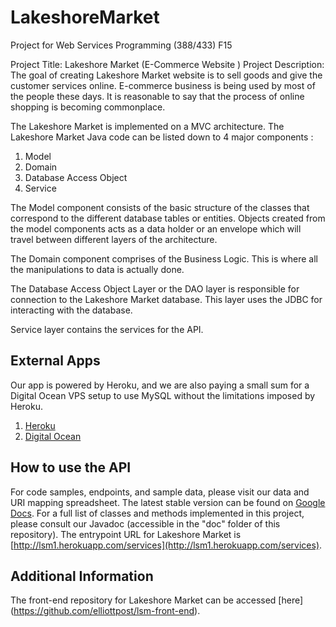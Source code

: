 # LakeshoreMarket
Project for Web Services Programming (388/433) F15


Project Title:
Lakeshore Market (E-Commerce Website )
Project Description:
The goal of creating Lakeshore Market website is to sell goods and give the customer services online. E-commerce business is being used by most of the people these days. It is reasonable to say that the process of online shopping is becoming commonplace.  

The Lakeshore Market is implemented on a MVC architecture. The Lakeshore Market Java code can be listed down to 4 major components :  

  1. Model
  2. Domain
  3. Database Access Object
  4. Service

The Model component consists of the basic structure of the classes that correspond to the different database tables or entities. Objects created from the model components acts as a data holder or an envelope which will travel between different layers of the architecture.  

The Domain component comprises of the Business Logic. This is where all the manipulations to data is actually done.  

The Database Access Object Layer or the DAO layer is responsible for connection to the Lakeshore Market database. This layer uses the JDBC for interacting with the database.  

Service layer contains the services for the API.

## External Apps
Our app is powered by Heroku, and we are also paying a small sum for a Digital Ocean VPS setup to use MySQL without the limitations imposed by Heroku.  

  1. [Heroku](http://lsm1.herokuapp.com/services/lsm)  
  2. [Digital Ocean](http://162.243.94.35/) 

## How to use the API
For code samples, endpoints, and sample data, please visit our data and URI mapping spreadsheet. The latest stable version can be found on [Google Docs](https://docs.google.com/spreadsheets/d/1KBOr2eQydpayd_6rlP5mEk_oogGoUVmisSFxV7XJE3w/edit?usp=sharing). For a full list of classes and methods implemented in this project, please consult our Javadoc (accessible in the "doc" folder of this repository). The entrypoint URL for Lakeshore Market is [http://lsm1.herokuapp.com/services](http://lsm1.herokuapp.com/services).

## Additional Information
The front-end repository for Lakeshore Market can be accessed [here] (https://github.com/elliottpost/lsm-front-end).
